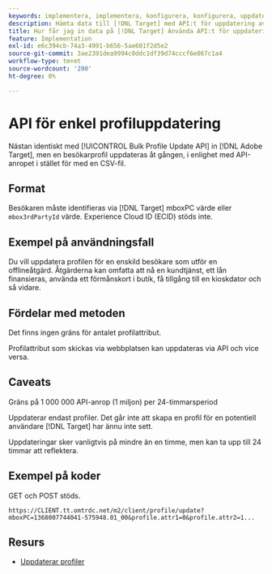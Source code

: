 ```yaml
---
keywords: implementera, implementera, konfigurera, konfigurera, uppdatera en profil
description: Hämta data till [!DNL Target] med API:t för uppdatering av en profil.
title: Hur får jag in data på [!DNL Target] Använda API:t för uppdatering av en profil?
feature: Implementation
exl-id: e6c394cb-74a3-4991-b656-5ae601f2d5e2
source-git-commit: 3ae2391dea9994c0ddc1df39d74cccf6e067c1a4
workflow-type: tm+mt
source-wordcount: '200'
ht-degree: 0%

---
```


# API för enkel profiluppdatering

Nästan identiskt med [!UICONTROL Bulk Profile Update API] in [!DNL Adobe Target], men en besökarprofil uppdateras åt gången, i enlighet med API-anropet i stället för med en CSV-fil.

## Format

Besökaren måste identifieras via [!DNL Target] mboxPC värde eller `mbox3rdPartyId` värde. Experience Cloud ID (ECID) stöds inte.

## Exempel på användningsfall

Du vill uppdatera profilen för en enskild besökare som utför en offlineåtgärd. Åtgärderna kan omfatta att nå en kundtjänst, ett lån finansieras, använda ett förmånskort i butik, få tillgång till en kioskdator och så vidare.

## Fördelar med metoden

Det finns ingen gräns för antalet profilattribut.

Profilattribut som skickas via webbplatsen kan uppdateras via API och vice versa.

## Caveats

Gräns på 1 000 000 API-anrop (1 miljon) per 24-timmarsperiod

Uppdaterar endast profiler. Det går inte att skapa en profil för en potentiell användare [!DNL Target] har ännu inte sett.

Uppdateringar sker vanligtvis på mindre än en timme, men kan ta upp till 24 timmar att reflektera.

## Exempel på koder

GET och POST stöds.

```
https://CLIENT.tt.omtrdc.net/m2/client/profile/update?mboxPC=1368007744041-575948.01_00&profile.attr1=0&profile.attr2=1...
```

## Resurs

* [Uppdaterar profiler](https://developers.adobetarget.com/api/#updating-profiles)
